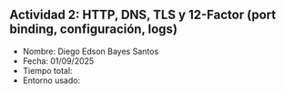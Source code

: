 ## Actividad 2: HTTP, DNS, TLS y 12-Factor (port binding, configuración, logs)

-   Nombre: Diego Edson Bayes Santos
-   Fecha: 01/09/2025
-   Tiempo total:
-   Entorno usado:
